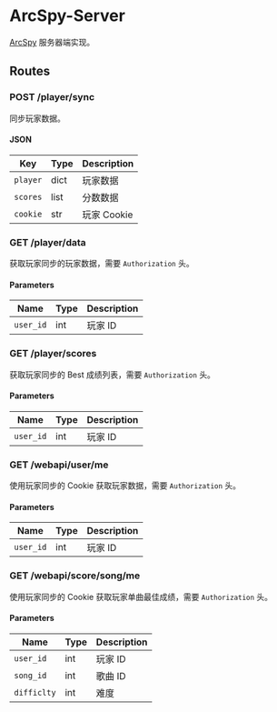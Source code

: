 # ArcSpy-Server

[ArcSpy](https://github.com/Lxns-Network/ArcSpy) 服务器端实现。

## Routes

### POST /player/sync

同步玩家数据。

#### JSON

| Key      | Type | Description |
|----------|------|-------------|
| `player` | dict | 玩家数据        |
| `scores` | list | 分数数据        |
| `cookie` | str  | 玩家 Cookie   |

### GET /player/data

获取玩家同步的玩家数据，需要 `Authorization` 头。

#### Parameters

| Name      | Type | Description |
|-----------|------|-------------|
| `user_id` | int  | 玩家 ID       |

### GET /player/scores

获取玩家同步的 Best 成绩列表，需要 `Authorization` 头。

#### Parameters

| Name      | Type | Description |
|-----------|------|-------------|
| `user_id` | int  | 玩家 ID       |

### GET /webapi/user/me

使用玩家同步的 Cookie 获取玩家数据，需要 `Authorization` 头。

#### Parameters

| Name      | Type | Description |
|-----------|------|-------------|
| `user_id` | int  | 玩家 ID       |

### GET /webapi/score/song/me

使用玩家同步的 Cookie 获取玩家单曲最佳成绩，需要 `Authorization` 头。

#### Parameters

| Name        | Type | Description |
|-------------|------|-------------|
| `user_id`   | int  | 玩家 ID       |
| `song_id`   | int  | 歌曲 ID       |
| `difficlty` | int  | 难度          |
